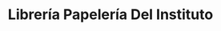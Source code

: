 ---
title: "Librería Papelería Del Instituto"
url: /los-santos-de-maimona/libreria-papeleria-del-instituto/
shop: Bücher
---